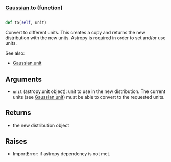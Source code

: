 ### [Gaussian](Gaussian.md).to (function)


```py

def to(self, unit)

```



Convert to different units.  This creates a copy and returns the
new distribution with the new units.  Astropy is required in order to
set and/or use units.

See also:

* [Gaussian.unit](Gaussian.unit.md)

Arguments
------------
* `unit` (astropy.unit object): unit to use in the new distribution.
    The current units (see [Gaussian.unit](Gaussian.unit.md)) must be able to
    convert to the requested units.

Returns
------------
* the new distribution object

Raises
-----------
* ImportError: if astropy dependency is not met.

